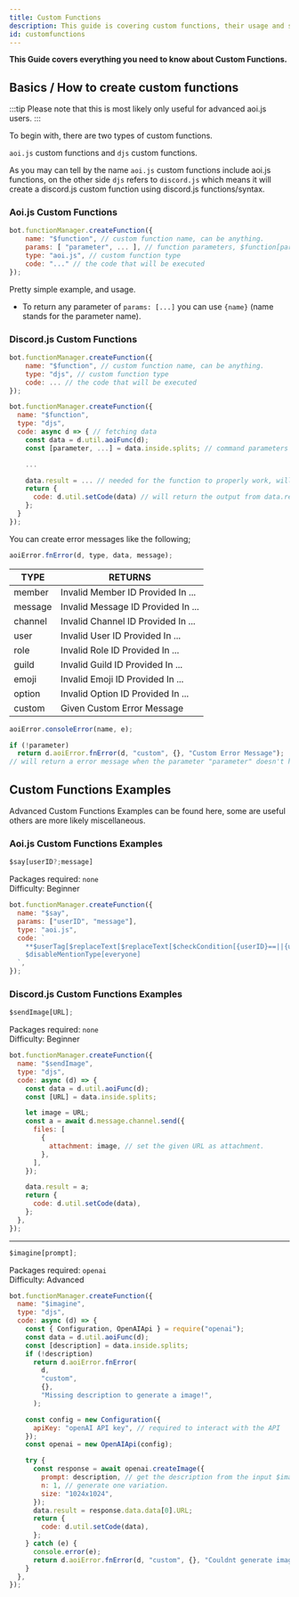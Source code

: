 ```yaml
---
title: Custom Functions
description: This guide is covering custom functions, their usage and some useful examples.
id: customfunctions
---
```


**This Guide covers everything you need to know about Custom Functions.**

## Basics / How to create custom functions

:::tip
Please note that this is most likely only useful for advanced aoi.js users.
:::

To begin with, there are two types of custom functions.

`aoi.js` custom functions and `djs` custom functions.

As you may can tell by the name `aoi.js` custom functions include aoi.js functions, on the other side `djs` refers to `discord.js` which means it will create a discord.js custom function using discord.js functions/syntax.

### Aoi.js Custom Functions

```js
bot.functionManager.createFunction({
    name: "$function", // custom function name, can be anything.
    params: [ "parameter", ... ], // function parameters, $function[parameter;parameter]
    type: "aoi.js", // custom function type
    code: "..." // the code that will be executed
});
```

Pretty simple example, and usage.

- To return any parameter of `params: [...]` you can use `{name}` (name stands for the parameter name).

### Discord.js Custom Functions

```js
bot.functionManager.createFunction({
    name: "$function", // custom function name, can be anything.
    type: "djs", // custom function type
    code: ... // the code that will be executed
});
```

```js
bot.functionManager.createFunction({
  name: "$function",
  type: "djs",
  code: async d => { // fetching data
    const data = d.util.aoiFunc(d);
    const [parameter, ...] = data.inside.splits; // command parameters

    ...

    data.result = ... // needed for the function to properly work, will set the "output" of the function
    return {
      code: d.util.setCode(data) // will return the output from data.result
    };
  }
});
```

You can create error messages like the following;

```js
aoiError.fnError(d, type, data, message);
```

| TYPE    | RETURNS                            |
| ------- | ---------------------------------- |
| member  | Invalid Member ID Provided In ...  |
| message | Invalid Message ID Provided In ... |
| channel | Invalid Channel ID Provided In ... |
| user    | Invalid User ID Provided In ...    |
| role    | Invalid Role ID Provided In ...    |
| guild   | Invalid Guild ID Provided In ...   |
| emoji   | Invalid Emoji ID Provided In ...   |
| option  | Invalid Option ID Provided In ...  |
| custom  | Given Custom Error Message         |

```js
aoiError.consoleError(name, e);
```

```js
if (!parameter)
  return d.aoiError.fnError(d, "custom", {}, "Custom Error Message");
// will return a error message when the parameter "parameter" doesn't have any arguments.
```

## Custom Functions Examples

Advanced Custom Functions Examples can be found here, some are useful others are more likely miscellaneous.

### Aoi.js Custom Functions Examples

```ts
$say[userID?;message]
```

Packages required: `none`  
Difficulty: Beginner

```js
bot.functionManager.createFunction({
  name: "$say",
  params: ["userID", "message"],
  type: "aoi.js",
  code: ` 
    **$userTag[$replaceText[$replaceText[$checkCondition[{userID}==||{userID}==undefined];true;$authorID];false;{userID}]]** says: **{message}**
    $disableMentionType[everyone]
  `,
});
```

### Discord.js Custom Functions Examples

```ts
$sendImage[URL];
```

Packages required: `none`  
Difficulty: Beginner

```js
bot.functionManager.createFunction({
  name: "$sendImage",
  type: "djs",
  code: async (d) => {
    const data = d.util.aoiFunc(d);
    const [URL] = data.inside.splits;

    let image = URL;
    const a = await d.message.channel.send({
      files: [
        {
          attachment: image, // set the given URL as attachment.
        },
      ],
    });

    data.result = a;
    return {
      code: d.util.setCode(data),
    };
  },
});
```

---

```ts
$imagine[prompt];
```

Packages required: `openai`  
Difficulty: Advanced

```javascript
bot.functionManager.createFunction({
  name: "$imagine",
  type: "djs",
  code: async (d) => {
    const { Configuration, OpenAIApi } = require("openai");
    const data = d.util.aoiFunc(d);
    const [description] = data.inside.splits;
    if (!description)
      return d.aoiError.fnError(
        d,
        "custom",
        {},
        "Missing description to generate a image!",
      );

    const config = new Configuration({
      apiKey: "openAI API key", // required to interact with the API
    });
    const openai = new OpenAIApi(config);

    try {
      const response = await openai.createImage({
        prompt: description, // get the description from the input $imagine[INPUT]
        n: 1, // generate one variation.
        size: "1024x1024",
      });
      data.result = response.data.data[0].URL;
      return {
        code: d.util.setCode(data),
      };
    } catch (e) {
      console.error(e);
      return d.aoiError.fnError(d, "custom", {}, "Couldnt generate image");
    }
  },
});
```
